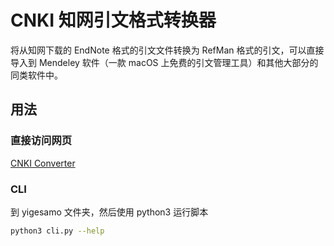 # CNKI 知网引文格式转换器

将从知网下载的 EndNote 格式的引文文件转换为 RefMan 格式的引文，可以直接导入到 Mendeley 软件（一款 macOS 上免费的引文管理工具）和其他大部分的同类软件中。

## 用法

### 直接访问网页

[CNKI Converter](https://tools.papers.ink/converter)

### CLI

到 yigesamo 文件夹，然后使用 python3 运行脚本

```bash
python3 cli.py --help
```
